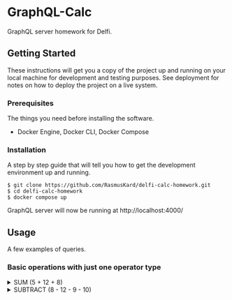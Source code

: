 # GraphQL-Calc

GraphQL server homework for Delfi.

## Getting Started

These instructions will get you a copy of the project up and running on your local machine for development and testing purposes. See deployment for notes on how to deploy the project on a live system.

### Prerequisites

The things you need before installing the software.

- Docker Engine, Docker CLI, Docker Compose

### Installation

A step by step guide that will tell you how to get the development environment up and running.

```
$ git clone https://github.com/RasmusKard/delfi-calc-homework.git
$ cd delfi-calc-homework
$ docker compose up
```

GraphQL server will now be running at http://localhost:4000/

## Usage

A few examples of queries.

### Basic operations with just one operator type

<details>
<summary>SUM (5 + 12 + 8)</summary>
<br>
```
query {
  sum(nums: [5, 12, 8])
}
```
</details>

<details>
<summary>SUBTRACT (8 - 12 - 9 - 10)</summary>
<br>
```
query {
  subtract(nums: [8, 12, 9, 10])
}

```
</details>

<details>
<summary>MULTIPLY (4 x 10 x 88)</summary>
<br>
```

query {
multiply(nums: [4, 10, 88])
}

```
</details>

<details>
<summary>DIVIDE (128 / 4 / 2)</summary>
<br>
```

query {
divide(nums: [128, 4, 2])
}

```
</details>



## Deployment

Additional notes on how to deploy this on a live or release system. Explaining the most important branches, what pipelines they trigger and how to update the database (if anything special).

### Server

- Live:
- Release:
- Development:

### Branches

- Master:
- Feature:
- Bugfix:
- etc...

## Additional Documentation and Acknowledgments

- Project folder on server:
- Confluence link:
- Asana board:
- etc...
```
